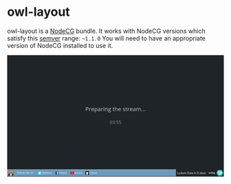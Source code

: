 # owl-layout

owl-layout is a [NodeCG](http://github.com/nodecg/nodecg) bundle. 
It works with NodeCG versions which satisfy this [semver](https://docs.npmjs.com/getting-started/semantic-versioning) range: `~1.1.0`
You will need to have an appropriate version of NodeCG installed to use it.

![Graphics that this bundle creates](media/graphic.png)


